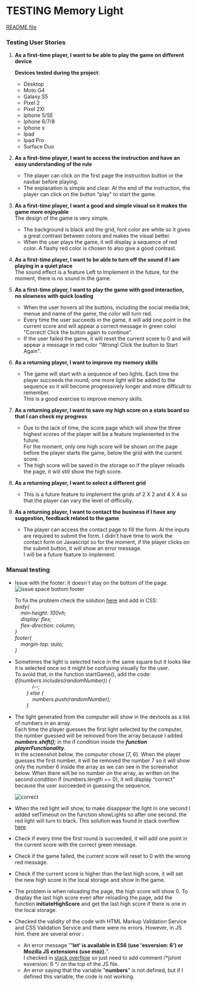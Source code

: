 # TESTING Memory Light
[README file](https://github.com/yuyu78/memory-light/blob/master/README.md)   

### Testing User Stories
1. **As a first-time player, I want to be able to play the game on different device**

    **Devices tested during the project**: 
    * Desktop
    * Moto G4 
    * Galaxy S5
    * Pixel 2
    * Pixel 2Xl
    * Iphone 5/SE 
    * Iphone 6/7/8
    * Iphone x
    * Ipad 
    * Ipad Pro
    * Surface Duo

2. **As a first-time player, I want to access the instruction and have an easy understanding of the rule**  
    * The player can click on the first page the instruction button or the navbar before playing.  
    * The explanation is simple and clear. At the end of the instruction, the player can click on the button "play" to start the game. 

3. **As a first-time player, I want a good and simple visual so it makes the game more enjoyable**  
    The design of the game is very simple. 
    * The background is black and the grid, font color are white so it gives a great contrast between colors and makes the visual better.    
    * When the user plays the game, it will display a sequence of red color. A flashy red color is chosen to also give a good contrast.

4. **As a first-time player, I want to be able to turn off the sound if I am playing in a quiet place**  
    The sound effect is a feature Left to Implement in the future, for the moment, there is no sound in the game.  

5. **As a first-time player, I want to play the game with good interaction, no slowness with quick loading**
    * When the user hovers all the buttons, including the social media link, menue and name of the game, the color will turn red.
    * Every time the user succeeds in the game, it will add one point in the current score and will appear a correct message in green color "Correct! Click the button again to continue". 
    * If the user failed the game, it will reset the current score to 0 and will appear a message in red color "Wrong! Click the button to Start Again". 

6. **As a returning player, I want to improve my memory skills**
    * The game will start with a sequence of two lights. Each time the player succeeds the round, one more light will be added to the sequence so it will become progressively longer and more difficult to remember.  
    This is a good exercise to improve memory skills. 

7. **As a returning player, I want to save my high score on a stats board so that I can check my progress**
    * Due to the lack of time, the score page which will show the three highest scores of the player will be a feature implemented in the future.  
    For the moment, only one high score will be shown on the page before the player starts the game, below the grid with the current score. 
    * The high score will be saved in the storage so if the player reloads the page, it will still show the high score. 

8. **As a returning player, I want to select a different grid**
    *  This is a future feature to implement the grids of 2 X 2 and 4 X 4 so that the player can vary the level of difficulty.

9. **As a returning player, I want to contact the business if I have any suggestion, feedback related to the game**
    * The player can access the contact page to fill the form. Al the inputs are required to submit the form.
    I didn't have time to work the contact form on Javascript so for the moment, if the player clicks on the submit button, it will show an error message.  
    I will be a future feature to implement. 

### Manual testing

* Issue with the footer: it doesn´t stay on the bottom of the page.   
![issue space bottom footer](https://user-images.githubusercontent.com/76018052/121042792-eb8aa880-c7ab-11eb-84d0-812ea2f4dae3.PNG)  

    To fix the problem check the solution [here](https://dev.to/nehalahmadkhan/how-to-make-footer-stick-to-bottom-of-web-page-3i14) and add in CSS:   
    *body{*  
        *min-height: 100vh;*  
        *display: flex;*  
        *flex-direction: column;*  
    *}*  
    *footer{*  
        *margin-top: auto;*  
    *}*  

* Sometimes the light is selected twice in the same square but it looks like it is selected once so it might be confusing visually for the user.  
To avoid that, in the function startGame(), add the code:  
*if(numbers.includes(randomNumber)) {*  
            *i--;*  
        *} else {*  
            *numbers.push(randomNumber);*  
        *}*  

* The light generated from the computer will show in the devtools as a list of numbers in an array.  
Each time the player guesses the first light selected by the computer, the number guessed will be removed from the array because I added ***numbers.shift();*** in the if condition inside the ***function playerFunctionality***.   
In the screenshot below, the computer chose [7, 6]. When the player guesses the first number, it will be removed the number 7 so it will show only the number 6 inside the array as we can see in the screenshot below. When there will be no number on the array, as written on the second condition if (numbers.length == 0), it will display “correct” because the user succeeded in guessing the sequence.  

    ![correct](https://user-images.githubusercontent.com/76018052/121048890-20e4c580-c7af-11eb-8e8e-06ae53adf687.PNG)

* When the red light will show, to make disappear the light in one second I added setTimeout on the function showLights so after one second. the red light will turn to black.
This solution was found in stack overflow [here](https://stackoverflow.com/questions/3583724/how-do-i-add-a-delay-in-a-javascript-loop).

* Check if every time the first round is succeeded, it will add one point in the current score with the correct green message.

* Check if the game failed, the current score will reset to 0 with the wrong red message. 

* Check if the current score is higher than the last high score, it will set the new high score in the local storage and show in the game. 

* The problem is when reloading the page, the high score will show 0. To display the last high score even after reloading the page, add the function **initiateHighScore** and get the last high score if there is one in the local storage. 

* Checked the validity of the code with HTML Markup Validation Service and CSS Validation Service and there were no errors.  However, in JS hint. there are several error : 
    * An error message 	"**'let' is available in ES6 (use 'esversion: 6') or Mozilla JS extensions (use moz).**".  
    I checked in [stack overflow](https://stackoverflow.com/questions/27441803/why-does-jshint-throw-a-warning-if-i-am-using-const) so just need to add comment /*jshint esversion: 6 */  on the top of the JS file. 
    * An error saying that the variable "**numbers**" is not defined, but if I defined this variable, the code is not working. 
